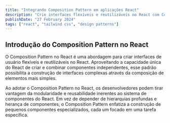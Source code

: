 ```yaml
---
title: "Integrando Composition Pattern em aplicações React"
description: "Crie interfaces flexíveis e reutilizáveis no React com Composition Pattern. Simplifique a construção usando pequenos componentes."
publishDate: "27 February 2024"
tags: ["react", "tailwind css", "design patterns"]
---
```


## Introdução do Composition Pattern no React

O Composition Pattern no React é uma abordagem para criar interfaces de usuário flexíveis e reutilizáveis no React. Aproveitando a capacidade única do React de criar e combinar componentes independentes, esse padrão possibilita a construção de interfaces complexas através da composição de elementos mais simples.

Ao adotar o Composition Pattern no React, os desenvolvedores podem tirar vantagem da modularidade e reusabilidade inerentes ao sistema de componentes do React. Em vez de depender de hierarquias profundas e herança de componentes, o Composition Pattern enfatiza a construção de pequenos componentes especializados, cada um focado em uma tarefa específica.
